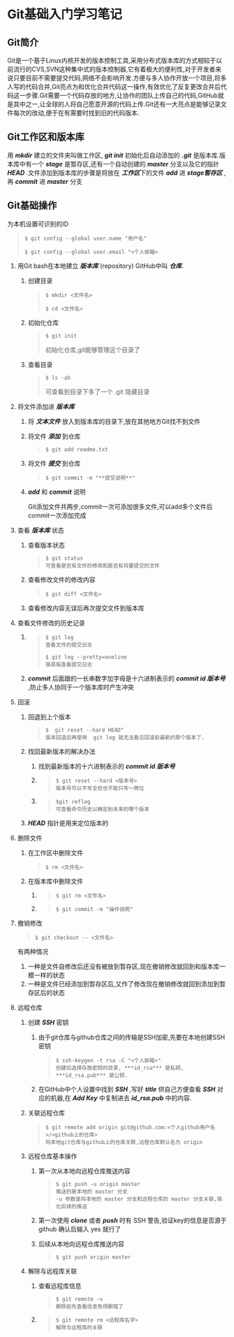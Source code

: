 # Git基础入门学习笔记

## Git简介

Git是一个基于Linux内核开发的版本控制工具,采用分布式版本库的方式相较于以前流行的CVS,SVN这种集中式的版本控制器,它有着极大的便利性,对于开发者来说只要目前不需要提交代码,网络不会影响开发.方便与多人协作开放一个项目,将多人写的代码合并,Git亮点为和优化合并代码这一操作,有效优化了反复更改合并后代码这一步骤.Git需要一个代码存放的地方,让协作的团队上传自己的代码,GitHub就是其中之一,让全球的人将自己愿意开源的代码上传.Git还有一大亮点是能够记录文件每次的改动,便于在有需要时找到旧的代码版本.

## Git工作区和版本库

用 ***mkdir*** 建立的文件夹叫做工作区, ***git init*** 初始化后自动添加的 ***.git*** 是版本库.版本库中有一个 ***stage*** 是暂存区,还有一个自动创建的 ***master*** 分支以及它的指针 ***HEAD*** .文件添加到版本库的步骤是将放在 ***工作区***下的文件 ***add*** 进 ***stage暂存区*** ,再 ***commit*** 进 ***master*** 分支

## Git基础操作

为本机设置可识别的ID

> ```
> $ git config --global user.name "用户名"
> ```
>
> ```
> $ git config --global user.email "<个人邮箱>
> ```

1. 用Git bash在本地建立 ***版本库*** (repository) GitHub中叫 ***仓库***.

   1. 创建目录

      > ```
      > $ mkdir <文件名>
      > 
      > $ cd <文件名>
      > ```

   2. 初始化仓库

      > ```
      > $ git init
      > ```
      >
      >  初始化仓库,git能够管理这个目录了

   3. 查看目录

      > ```
      > $ ls -ah 
      > ```
      >
      > 可查看到目录下多了一个 .git 隐藏目录

2. 将文件添加进 ***版本库***

   1. 将 ***文本文件*** 放入到版本库的目录下,放在其他地方Git找不到文件

   2. 将文件 ***添加*** 到仓库

      > ```
      > $ git add readme.txt
      > ```

   3. 将文件 ***提交*** 到仓库

      > ```
      > $ git commit -m "**提交说明**"
      > ```

   4. ***add*** 和 ***commit*** 说明

      Git添加文件共两步,commit一次可添加很多文件,可以add多个文件后commit一次添加完成

3. 查看 ***版本库*** 状态

   1. 查看版本状态

      > ```
      > $ git status
      > 可查看是否有文件的修改和是否有将要提交的文件
      > ```

   2. 查看修改文件的修改内容

      > ```
      > $ git diff <文件名>
      > ```

   3. 查看修改内容无误后再次提交文件到版本库

4. 查看文件修改的历史记录

   1. > ```
      > $ git log 
      > 查看文件的提交日志
      > ```
      >
      > ```
      > $ git log --pretty=oneline 
      > 简易版查看提交日志
      > ```

   2. ***commit*** 后面跟的一长串数字加字母是十六进制表示的 ***commit id 版本号*** ,防止多人协同于一个版本库时产生冲突

5. 回滚

   1. 回退到上个版本

      > ```
      > $  git reset --hard HEAD^
      > 版本回退后再使用  git log 就无法看见回滚前最新的那个版本了.
      > ```

   2. 找回最新版本的解决办法

      1. 找到最新版本的十六进制表示的 ***commit id 版本号***

      2. > ```
         > $ git reset --hard <版本号> 
         > 版本号可以不写全但也不能只写一两位
         > ```

      3. >```
         >$git reflog 
         >可查看命令历史以确定到未来的哪个版本
         >```

   3. ***HEAD*** 指针是用来定位版本的

6. 删除文件

   1. 在工作区中删除文件

      > ```
      > $ rm <文件名>
      > ```

   2. 在版本库中删除文件

      1. > ```
         > $ git rm <文件名>
         > ```

      2. > ```
         > $ git commit -m "操作说明"
         > ```

7. 撤销修改

   > ```
   > $ git checkout -- <文件名> 
   > ```

   有两种情况

   1. 一种是文件自修改后还没有被放到暂存区,现在撤销修改就回到和版本库一模一样的状态
   2. 一种是文件已经添加到暂存区后,又作了修改现在撤销修改就回到添加到暂存区后的状态

8. 远程仓库

   1. 创建 ***SSH*** 密钥 

      1. 由于git仓库与github仓库之间的传输是SSH加密,先要在本地创建SSH密钥

         > ```
         > $ ssh-keygen -t rsa -C "<个人邮箱>"
         > 创建后选择存放密钥的目录, ***id_rsa*** 是私钥, ***id_rsa.pub*** 是公钥.
         > ```

      2. 在GitHub中个人设置中找到 ***SSH*** ,写好 ***title*** 供自己方便查看 ***SSH*** 对应的机器,在 ***Add Key*** 中复制进去 ***id_rsa.pub*** 中的内容.

   2. 关联远程仓库

      > ```
      > $ git remote add origin git@github.com:<个人github用户名>/<github上的仓库> 
      > 将本地git仓库与github上的仓库关联,远程仓库默认名为 origin
      > ```

   3. 远程仓库基本操作

      1. 第一次从本地向远程仓库推送内容

         > ```
         > $ git push -u origin master
         > 推送的是本地的 master 分支
         > -u 参数是将本地的 master 分支和远程仓库的 master 分支关联,简化后续的推送
         > ```

      2. 第一次使用 ***clone*** 或者 ***push*** 时有 SSH 警告,验证key的信息是否源于 github 确认后输入 yes 就行了

      3. 后续从本地向远程仓库推送内容

         > ```
         > $ git push origin master
         > ```

   4. 解除与远程库关联

      1. 查看远程库信息

         > ```
         > $ git remote -v
         > 删除前先查看信息免得删错了
         > ```

      2. > ```
         > $ git remote rm <远程库名字>
         > 解除与远程库的关联
         > ```

      

      

      

      

       

   



